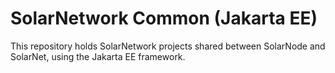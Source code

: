 # SolarNetwork Common (Jakarta EE)

This repository holds SolarNetwork projects shared between SolarNode and SolarNet, using the Jakarta EE framework.
